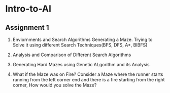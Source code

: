 # Intro-to-AI

## Assignment 1

   1. Enviornments and Search Algorithms
      Generating a Maze.
      Trying to Solve it using different Search Techniques(BFS, DFS, A*, BIBFS)

   2. Analysis and Comparison of Different Search Algorithms


   3. Generating Hard Mazes using Genetic ALgorithm and its Analysis


   4. What if the Maze was on Fire? 
      Consider a Maze where the runner starts running from the left corner end 
      and there is a fire starting from the right corner, How would you solve the Maze?
